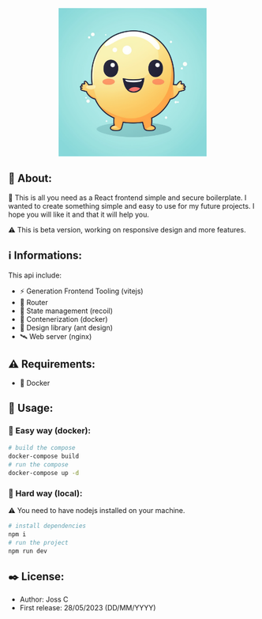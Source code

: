 <div align="center">
    <img src="./git-assets/icon.png" width="300">
</div>

## 📖 About:

🚀 This is all you need as a React frontend simple and secure boilerplate. I wanted to create something simple and easy to use for my future projects. I hope you will like it and that it will help you.

⚠️ This is beta version, working on responsive design and more features.

## ℹ️ Informations:

This api include:

- ⚡️ Generation Frontend Tooling (vitejs)
- 🎢 Router
- 💫 State management (recoil)
- 🐳 Contenerization (docker)
- 🎨 Design library (ant design)
- 🛰️ Web server (nginx) 

## ⚠️ Requirements:

- 🐳 Docker

## 🚀 Usage:

### 🐳 Easy way (docker):

```bash
# build the compose
docker-compose build
# run the compose
docker-compose up -d
```

### 🐙 Hard way (local):

⚠️ You need to have nodejs installed on your machine.

```bash
# install dependencies
npm i
# run the project
npm run dev
```

## ✒️ License:

- Author: Joss C
- First release: 28/05/2023 (DD/MM/YYYY)